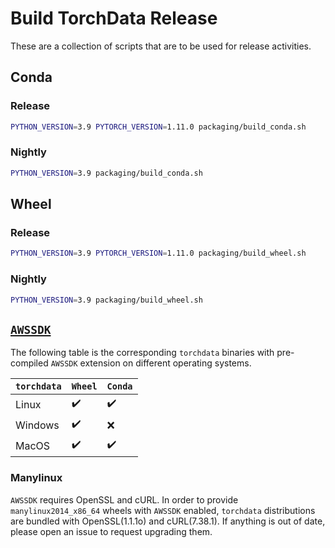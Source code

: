 # Build TorchData Release

These are a collection of scripts that are to be used for release activities.

## Conda

### Release

```bash
PYTHON_VERSION=3.9 PYTORCH_VERSION=1.11.0 packaging/build_conda.sh
```

### Nightly

```bash
PYTHON_VERSION=3.9 packaging/build_conda.sh
```

## Wheel

### Release

```bash
PYTHON_VERSION=3.9 PYTORCH_VERSION=1.11.0 packaging/build_wheel.sh
```

### Nightly

```bash
PYTHON_VERSION=3.9 packaging/build_wheel.sh
```
## [`AWSSDK`](https://github.com/aws/aws-sdk-cpp)

The following table is the corresponding `torchdata` binaries with pre-compiled `AWSSDK` extension on different operating systems.

| `torchdata`        | `Wheel`            | `Conda`            |
| ------------------ | ------------------ | ------------------ |
| Linux              | :heavy_check_mark: | :heavy_check_mark: |
| Windows            | :heavy_check_mark: | :x:                |
| MacOS              | :heavy_check_mark: | :heavy_check_mark: |

### Manylinux

`AWSSDK` requires OpenSSL and cURL. In order to provide `manylinux2014_x86_64` wheels with `AWSSDK` enabled, `torchdata` distributions are bundled with OpenSSL(1.1.1o) and cURL(7.38.1). If anything is out of date, please open an issue to request upgrading them.
